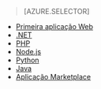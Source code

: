 > [AZURE.SELECTOR]
- [Primeira aplicação Web](app-service-web-get-started.md)
- [.NET](web-sites-dotnet-get-started.md)
- [PHP](app-service-web-php-get-started.md)
- [Node.js](app-service-web-nodejs-get-started.md)
- [Python](web-sites-python-ptvs-django-mysql.md)
- [Java](web-sites-java-get-started.md)
- [Aplicação Marketplace](app-service-web-create-web-app-from-marketplace.md)


<!--HONumber=Sep16_HO3-->


